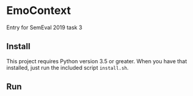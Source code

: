 # EmoContext

Entry for SemEval 2019 task 3

## Install

This project requires Python version 3.5 or greater. When you have that installed, just run the included script `install.sh`.

## Run


